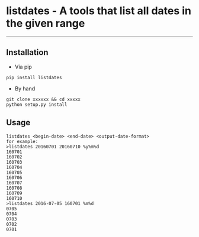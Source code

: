 # listdates - A tools that list all dates in the given range #
-----
## Installation
* Via pip
```
pip install listdates
```
* By hand
```
git clone xxxxxx && cd xxxxx
python setup.py install
```
## Usage
```
listdates <begin-date> <end-date> <output-date-format>
for example:
>listdates 20160701 20160710 %y%m%d
160701
160702
160703
160704
160705
160706
160707
160708
160709
160710
>listdates 2016-07-05 160701 %m%d
0705
0704
0703
0702
0701
```
